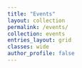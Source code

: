 ```yaml
---
title: "Events"
layout: collection
permalink: /events/
collection: events
entries_layout: grid
classes: wide
author_profile: false
---
```


